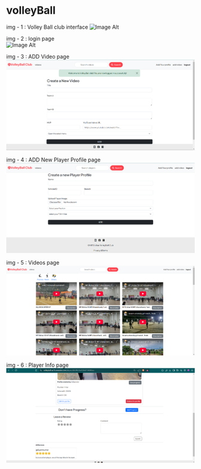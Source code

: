 ﻿
# volleyBall
img - 1 : Volley Ball club interface 
 ![Image Alt]([image_url](https://github.com/udaykiran2802/volleyBall/blob/main/Screenshot%20(8).png?raw=true))

img - 2 : login page  
 ![Image Alt]([image_url](https://github.com/udaykiran2802/volleyBall/blob/main/Screenshot%202025-03-09%20115425.png?raw=true))

img - 3 : ADD Video page 
 ![Image Alt](https://github.com/udaykiran2802/volleyBall/blob/main/Screenshot%202025-03-09%20115505.png?raw=true)

img - 4 : ADD New Player Profile page 
 ![Image Alt](https://github.com/udaykiran2802/volleyBall/blob/main/Screenshot%202025-03-09%20115549.png?raw=true)

img - 5 : Videos page 
 ![Image Alt](https://github.com/udaykiran2802/volleyBall/blob/main/Screenshot%202025-03-09%20115647.png?raw=true)

img - 6 : Player Info page 
 ![Image Alt](https://github.com/udaykiran2802/volleyBall/blob/main/Screenshot%202025-03-09%20115754.png?raw=true) 
